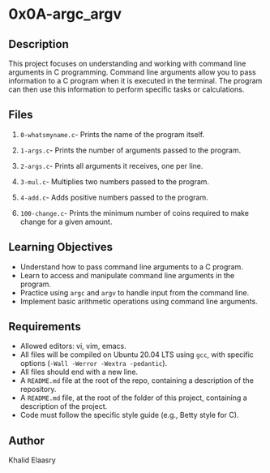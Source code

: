 # 0x0A-argc_argv

## Description

This project focuses on understanding and working with command line arguments in C programming. Command line arguments allow you to pass information to a C program when it is executed in the terminal. The program can then use this information to perform specific tasks or calculations.

## Files

1. `0-whatsmyname.c`- Prints the name of the program itself.
   
2. `1-args.c`- Prints the number of arguments passed to the program.
   
3. `2-args.c`- Prints all arguments it receives, one per line.

4. `3-mul.c`- Multiplies two numbers passed to the program.

5. `4-add.c`- Adds positive numbers passed to the program.

6. `100-change.c`- Prints the minimum number of coins required to make change for a given amount.

## Learning Objectives

- Understand how to pass command line arguments to a C program.
- Learn to access and manipulate command line arguments in the program.
- Practice using `argc` and `argv` to handle input from the command line.
- Implement basic arithmetic operations using command line arguments.

## Requirements

- Allowed editors: vi, vim, emacs.
- All files will be compiled on Ubuntu 20.04 LTS using `gcc`, with specific options (`-Wall -Werror -Wextra -pedantic`).
- All files should end with a new line.
- A `README.md` file at the root of the repo, containing a description of the repository.
- A `README.md` file, at the root of the folder of this project, containing a description of the project.
- Code must follow the specific style guide (e.g., Betty style for C).

## Author

Khalid Elaasry

